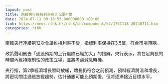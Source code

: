 ```yaml
---
layout: post
title: 南韓央行維持利率在3.5厘不變
date: 2024-07-11 09:18:53.000000000 +08:00
link: https://news.rthk.hk/rthk/ch/component/k2/1761118-20240711.htm
categories: rthk
---
```


南韓央行連續第12次會議維持利率不變，指標利率保持在3.5厘，符合市場預期。

政策聲明刪去「通脹預期的上行風險已經加大」的措辭，央行表示，將在足夠長的時間內維持限制性的政策立場，並將考慮減息時機。

央行指，第2季經濟增長暫時放緩，增長仍符合之前預測，預料經濟將溫和增長，將密切關注通脹放緩趨勢，估計通脹可能比預期慢，但將逐漸接近目標水平。
